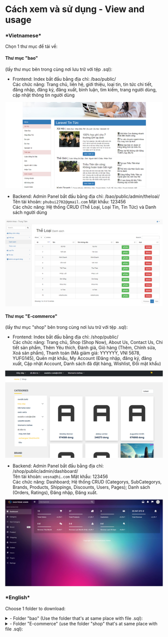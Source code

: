 # Cách xem và sử dụng - View and usage
### \*Vietnamese*
Chọn 1 thư mục để tải về:
#### Thư mục "bao" 
(lấy thư mục bên trong cùng nơi lưu trữ với tệp .sql):
  
   + Frontend: Index bắt đầu bằng địa chỉ: /bao/public/<br>
     Các chức năng: Trang chủ, liên hệ, giới thiệu, loại tin, tin tức chi tiết, đăng nhập, đăng ký, đăng xuất, bình luận, tìm kiếm, trang người dùng, cập nhật thông tin người dùng
     
  ![](https://github.com/V-O-L-A-X/Laravel-Projects/blob/main/github1.png)
  
  + Backend: Admin Panel bắt đầu bằng địa chỉ: /bao/public/admin/theloai/ <br>
    Tên tài khoản: `phubui2702@gmail.com` Mật khẩu: 123456<br>
    Các chức năng: Hệ thống CRUD (Thể Loại, Loại Tin, Tin Tức) và Danh sách người dùng
    
  ![](https://github.com/V-O-L-A-X/Laravel-Projects/blob/main/github2.png)



#### Thư mục "E-commerce" 
(lấy thư mục "shop" bên trong cùng nơi lưu trữ với tệp .sql):
  + Frontend: Index bắt đầu bằng địa chỉ: /shop/public/ <br>
  Các chức năng: Trang chủ, Shop (Shop Now), About Us, Contact Us, Chi tiết sản phẩm, Thêm Yêu thích, Đánh giá, Giỏ hàng (Thêm, Chỉnh sửa, Xoá sản phẩm), Thanh toán (Mã giảm giá: YYYYYY, VNI 5678, YUFG145), Quên mật khẩu, My Account (Đăng nhập, đăng ký, đăng xuất, Cập nhật Account, Danh sách đã đặt hàng, Wishlist, Đổi mật khẩu)

  ![](https://github.com/V-O-L-A-X/Laravel-Projects/blob/main/github3.png)

    
  + Backend: Admin Panel bắt đầu bằng địa chỉ: /shop/public/admin/dashboard/ <br>
  Tên tài khoản: `vesna@hi.com` Mật khẩu: 123456 <br>
  Các chức năng: Dashboard; Hệ thống CRUD (Categorys, SubCategorys, Brands, Products, Shippings, Discounts, Users, Pages); Danh sách (Orders, Ratings), Đăng nhập, Đăng xuất.

    
  ![](https://github.com/V-O-L-A-X/Laravel-Projects/blob/main/github4.png)



### \*English*
Choose 1 folder to download:
<details>
<summary>- Folder "bao" (Use the folder that's at same place with file .sql):</summary>
  
   + Frontend: Index starts at: /bao/public/
     
  ![](https://github.com/V-O-L-A-X/Laravel-Projects/blob/main/github1.png)
  
  + Backend: Admin Panel starts at: /bao/public/admin/theloai/ <br>
    Username: `phubui2702@gmail.com` Password: 123456
    
  ![](https://github.com/V-O-L-A-X/Laravel-Projects/blob/main/github2.png)

</details>

<details>
<summary>- Folder "E-commerce" (use the folder "shop" that's at same place with file .sql):</summary>
  
+ Frontend: Index starts at: /shop/public/  

  ![](https://github.com/V-O-L-A-X/Laravel-Projects/blob/main/github3.png)

    
+ Backend: Admin Panel starts at: /shop/public/admin/dashboard/ <br>
  Username: `vesna@hi.com` Password: 123456

  ![](https://github.com/V-O-L-A-X/Laravel-Projects/blob/main/github4.png)
</details>






    
